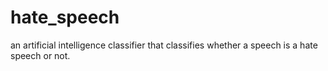 # hate_speech
an artificial intelligence classifier that classifies whether a speech is a hate speech or not.
